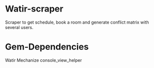 # Watir-scraper
Scraper to get schedule, book a room and generate conflict matrix with several users.
# Gem-Dependencies
Watir
Mechanize
console_view_helper
